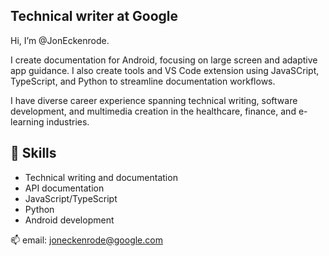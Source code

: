 ## Technical writer at Google

Hi, I’m @JonEckenrode.

I create documentation for Android, focusing on large screen and adaptive app guidance. I also create tools and VS Code extension using JavaSCript, TypeScript, and Python to streamline documentation workflows.

I have diverse career experience spanning technical writing, software development, and multimedia creation in the healthcare, finance, and e-learning industries.

## 🔧 Skills

- Technical writing and documentation
- API documentation
- JavaScript/TypeScript
- Python
- Android development

📫 email: joneckenrode@google.com
